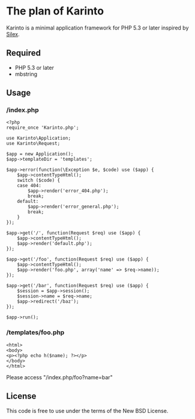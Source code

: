# The plan of Karinto

Karinto is a minimal application framework for PHP 5.3 or later inspired by [Silex](http://silex.sensiolabs.org/).

## Required

 * PHP 5.3 or later
 * mbstring

## Usage

### /index.php

    <?php
    require_once 'Karinto.php';
    
    use Karinto\Application;
    use Karinto\Request;
    
    $app = new Application();
    $app->templateDir = 'templates';
    
    $app->error(function(\Exception $e, $code) use ($app) {
        $app->contentTypeHtml();
        switch ($code) {
        case 404:
            $app->render('error_404.php');
            break;
        default:
            $app->render('error_general.php');
            break;
        }
    });
    
    $app->get('/', function(Request $req) use ($app) {
        $app->contentTypeHtml();
        $app->render('default.php');
    });
    
    $app->get('/foo', function(Request $req) use ($app) {
        $app->contentTypeHtml();
        $app->render('foo.php', array('name' => $req->name));
    });
    
    $app->get('/bar', function(Request $req) use ($app) {
        $session = $app->session();
        $session->name = $req->name;
        $app->redirect('/baz');
    });
    
    $app->run();

### /templates/foo.php

    <html>
    <body>
    <p><?php echo h($name); ?></p>
    </body>
    </html>

Please access "/index.php/foo?name=bar"

## License

This code is free to use under the terms of the New BSD License.

